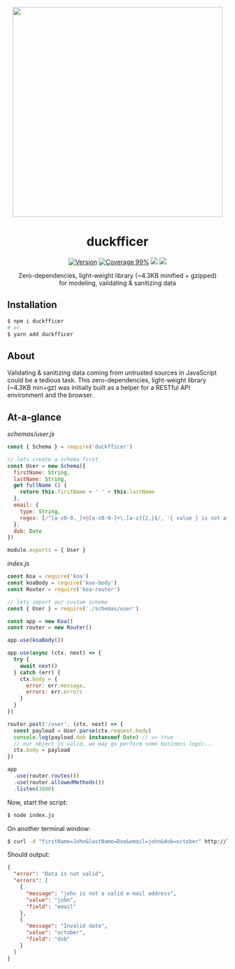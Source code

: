 <p align="center"><img align="center" width="480" src="https://repository-images.githubusercontent.com/228456718/f4767e00-61e6-11ea-964a-7b02d8dcb48f"/></p>

<div align="center"><h1 align="center">duckfficer</h1></div>

<p align="center">
<a href="https://www.npmjs.com/package/duckfficer" target="_blank"><img src="https://img.shields.io/npm/v/duckfficer.svg" alt="Version"></a>
<a href="https://htmlpreview.github.io/?https://github.com/devtin/duckfficer/blob/master/coverage/lcov-report/index.html"><img src="https://img.shields.io/badge/coverage-99%25-green" alt="Coverage 99%"></a>
<a href="/test/features"><img src="https://github.com/devtin/duckfficer/workflows/test/badge.svg"></a>
<a href="https://opensource.org/licenses" target="_blank"><img src="https://img.shields.io/badge/License-MIT-brightgreen.svg"></a>
</p>

<p align="center">
Zero-dependencies, light-weight library (~4.3KB minified + gzipped)<br>
for modeling, validating & sanitizing data
</p>


## Installation

```sh
$ npm i duckfficer
# or
$ yarn add duckfficer
```

## About

Validating & sanitizing data coming from untrusted sources in JavaScript could be a tedious task. This
zero-dependencies, light-weight library (~4.3KB min+gz) was initially built as a helper for a RESTful API
environment and the browser.

## At-a-glance



*schemas/user.js*

```js
const { Schema } = require('duckfficer')

// lets create a schema first
const User = new Schema({
  firstName: String,
  lastName: String,
  get fullName () {
    return this.firstName + ' ' + this.lastName
  },
  email: {
    type: String,
    regex: [/^[a-z0-9._]+@[a-z0-9-]+\.[a-z]{2,}$/, '{ value } is not a valid e-mail address']
  },
  dob: Date
})

module.exports = { User }
```

*index.js*

```js
const Koa = require('koa')
const koaBody = require('koa-body')
const Router = require('koa-router')

// lets import our custom schema
const { User } = require('./schemas/user')

const app = new Koa()
const router = new Router()

app.use(koaBody())

app.use(async (ctx, next) => {
  try {
    await next()
  } catch (err) {
    ctx.body = {
      error: err.message,
      errors: err.errors
    }
  }
})

router.post('/user', (ctx, next) => {
  const payload = User.parse(ctx.request.body)
  console.log(payload.dob instanceof Date) // => true
  // our object is valid, we may go perform some business logic...
  ctx.body = payload
})

app
  .use(router.routes())
  .use(router.allowedMethods())
  .listen(3000)
```

Now, start the script:

```sh
$ node index.js
```

On another terminal window:

```sh
$ curl -d "firstName=John&lastName=Doe&email=john&dob=october" http://localhost:3000/user
```
Should output:

```json
{
  "error": "Data is not valid",
  "errors": [
    {
      "message": "john is not a valid e-mail address",
      "value": "john",
      "field": "email"
    },
    {
      "message": "Invalid date",
      "value": "october",
      "field": "dob"
    }
  ]
}
```


